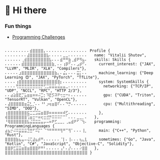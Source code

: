 # 👋 Hi there

### Fun things
- [Programming Challenges](https://lallapallooza.github.io/challenge/)

<pre lang="rust"><code>
⠄⠄⠄⠄⠄⠄⠄⠄⠄⣾⣿⣿⣿⣿⡄⠄⠄⠄⠄⠄⠄⠄⠄⠄⠄⠄⠄⠄⠄⠄ Profile {
⠄⠄⠄⠄⠄⠄⠄⠄⣼⣿⣿⣿⣿⣿⣿⣧⠄⠄⠄⠄⠄⣀⣀⠄⠄⠄⠄⠄⠄⠄   name: "Vitalii Shutov",
⠄⠄⠄⠄⠄⠄⢀⣾⣿⣿⣿⣿⣿⣿⣿⣿⣧⠄⠄⠄⣾⠛⠛⣷⢀⣾⠟⠻⣦⠄   skills: Skills {
⠄⠄⠄⠄⠄⠄⣾⣿⣿⣿⣿⣿⣿⣿⣿⣿⣿⣷⡀⠄⠄⢰⡿⠋⠄⠄⣠⡾⠋⠄     current_interest: {"JAX", "LLVM", "MLIR", "XLA", "Compilers"},
⠄⠄⠄⠄⠄⣰⣿⣿⣿⣿⣿⣿⣿⣿⣿⣿⣿⣿⣷⡄⠄⣬⡄⠄⠄⠄⣭⡅⠄⠄     machine_learning: {"Deep Learning 😍", "JAX", "PyTorch", "TfLite"},
⠄⠄⠄⠄⢰⣿⣿⣿⣿⣿⣿⣿⣿⣿⣿⣿⣿⣿⣿⣿⡆⠄⠄⠄⠄⠄⠄⠄⠄⠄     system: SystemSkills {
⠄⠄⠄⠄⢛⣛⣛⣛⣛⣛⣛⣛⣛⡛⢋⣉⣭⣭⣥⣬⣤⣤⣀⠄⠄⠄⠄⠄⠄⠄       networking: {"TCP/IP", "UDP", "NCCL", "RPC", "HTTP 2/3"},
⠄⠄⣴⣵⣿⣟⡉⣥⣶⣶⠶⠶⠬⣉⡂⠹⣟⡫⠽⠟⢒⣒⠒⠆⠄⠄⠄⠄⠄⠄       gpu: {"CUDA", "Triton", "TensorRT", "Vulkan", "OpenCL"},
⠄⣼⣿⣿⣿⣿⣿⣶⣭⣃⡈⠄⠄⠘⠃⡰⢶⣶⣿⠏⠄⠄⠙⡛⠄⠄⠄⠄⠄⠄       cpu: {"Multithreading", "SIMD", "DOD"},
⢰⣿⣿⣿⣿⣿⣿⣿⣯⣉⣉⣩⣭⣶⣿⡿⠶⠶⠶⠶⠶⠾⣋⠄⠄⠄⠄⠄⠄⠄     },
⢾⣿⣿⣿⣿⣿⣿⣿⢩⣶⣒⠒⠶⢖⣒⣚⡛⠭⠭⠭⠍⠉⠁⠄⠄⠄⣀⣀⡀⠄   },
⠘⢿⣿⣿⣿⣿⣿⣿⣧⣬⣭⣭⣭⣤⡤⠤⠶⠟⣋⣀⣀⡀⢀⣤⣾⠟⠋⠈⢳⠄   programming: ProgrammingLanguages {
⣴⣦⡒⠬⠭⣭⣭⣭⣙⣛⠋⠭⡍⠁⠈⠙⠛⠛⠛⠛⢻⠛⠉⢻⠁⠄⠄⠄⢸⡀     main: {"C++", "Python", "Rust"},
⣿⣿⣿⣿⣷⣦⣤⠤⢬⢍⣼⣦⡾⠛⠄⠄⠄⠄⠄⠄⠈⡇⠄⢸⠄⠄⠄⢦⣄⣇     sometimes: {"Go", "Java", "Kotlin", "C#", "JavaScript", "Objective-C", "Solidity"},
⣿⣿⡿⣋⣭⣭⣶⣿⣶⣿⣿⣿⠟⠛⠃⠄⠄⠄⠄⠄⢠⠃⠄⡜⠄⠄⠄⠔⣿⣿   },
⣿⣿⣿⣿⣿⣿⣿⣿⣿⣿⣿⣿⣿⣿⣿⣿⣿⣿⣿⣿⣿⣿⣿⣿⣿⣿⣿⣿⣿⣿ }
</code></pre>
